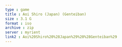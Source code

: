 ```yaml
---
type : game
title : Aoi Shiro (Japan) (Genteiban)
size : 3.1 G
format : iso
archive : zip
server : myrient
link2 : Aoi%20Shiro%20%28Japan%29%20%28Genteiban%29
---
```

